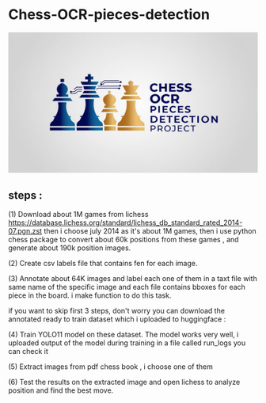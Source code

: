 # Chess-OCR-pieces-detection

![screenshot](logo.jpg)

## steps :

(1) Download about 1M games from lichess https://database.lichess.org/standard/lichess_db_standard_rated_2014-07.pgn.zst
then i choose july 2014 as it's about 1M games, then i use python chess package to convert about 60k positions from these games , and generate about 190k position images.

(2) Create csv labels file that contains fen for each image.

(3) Annotate about 64K images and label each one of them in a taxt file with same name of the specific image and each file contains bboxes for each piece in the board.
i make function to do this task.

if you want to skip first 3 steps, don't worry you can download the annotated ready to train dataset which i uploaded to huggingface : 

(4) Train YOLO11 model on these dataset.
The model works very well, i uploaded output of the model during training in a file called run_logs you can check it 

(5) Extract images from pdf chess book , i choose one of them 

(6) Test the results on the extracted image and open lichess to analyze position and find the best move. 
